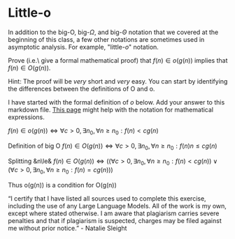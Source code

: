 # Little-o

In addition to the big-O, big-$\Omega$, and big-$\Theta$ notation that
we covered at the beginning of this class, a few other notations are sometimes
used in asymptotic analysis.  For example, "little-$o$" notation.

Prove (i.e.\ give a formal mathematical proof) that $f(n)\in o(g(n))$ implies
that $f(n)\in O(g(n))$.

Hint: The proof will be *very* short and *very* easy. You can start by
identifying the differences between the definitions of O and o.

I have started with the formal definition of $o$ below. Add your answer to this
markdown file. [This
page](https://docs.github.com/en/get-started/writing-on-github/working-with-advanced-formatting/writing-mathematical-expressions)
might help with the notation for mathematical expressions.

$f(n)\in o(g(n)) \iff \forall c>0, \exists n_0, \forall n\ge n_0: f(n) < c g(n)$

Definition of big O
$f(n)\in O(g(n)) \iff \forall c>0, \exists n_0, \forall n\ge n_0: f(n) n\le c g(n)$

Splitting &n\le&
$f(n)\in O(g(n)) \iff ((\forall c>0, \exists n_0, \forall n\ge n_0: f(n) < c g(n)) ∨ (\forall c>0, \exists n_0, \forall n\ge n_0: f(n) = c g(n)))$

Thus 
o(g(n)) is a condition for O(g(n))

“I certify that I have listed all sources used to complete this exercise, including the use of any Large Language Models. All of the work is my own, except where stated otherwise. I am aware that plagiarism carries severe penalties and that if plagiarism is suspected, charges may be filed against me without prior notice.” - Natalie Sleight
